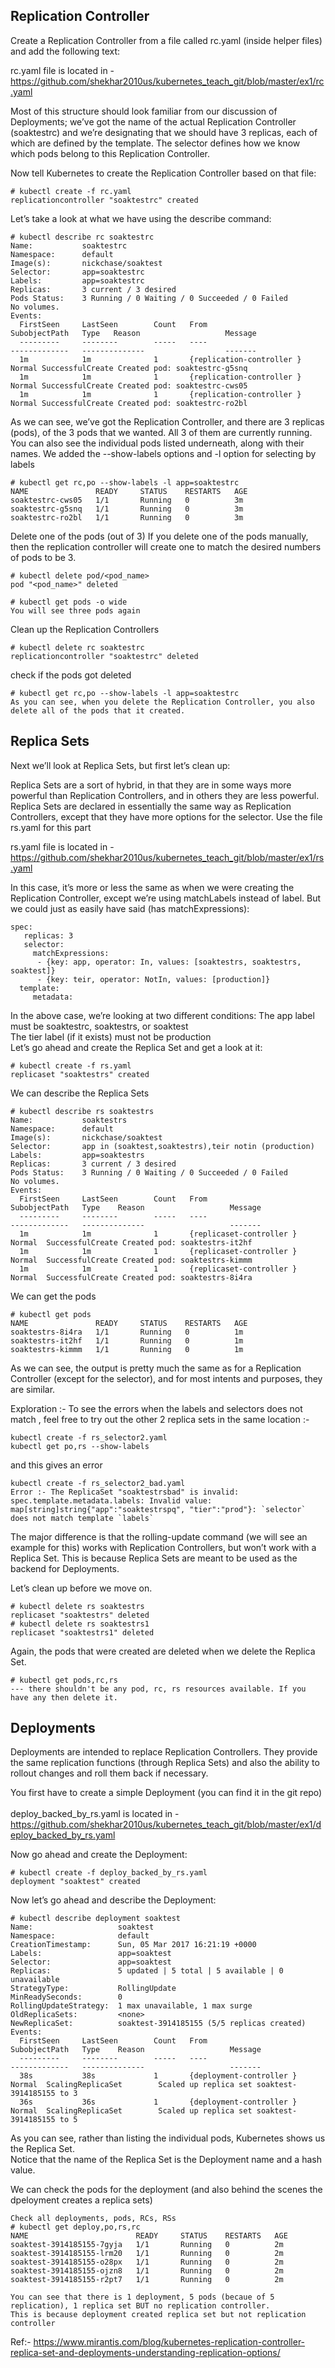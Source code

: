## Replication Controller

Create a Replication Controller from a file called rc.yaml (inside helper files) and add the following text:

rc.yaml file is located in - https://github.com/shekhar2010us/kubernetes_teach_git/blob/master/ex1/rc.yaml

Most of this structure should look familiar from our discussion of Deployments; we’ve got the name of the actual 
Replication Controller (soaktestrc) and we’re designating that we should have 3 replicas, each of which are 
defined by the template.  The selector defines how we know which pods belong to this Replication Controller.

Now tell Kubernetes to create the Replication Controller based on that file:

```
# kubectl create -f rc.yaml
replicationcontroller "soaktestrc" created
```
Let’s take a look at what we have using the describe command:

```
# kubectl describe rc soaktestrc
Name:           soaktestrc
Namespace:      default
Image(s):       nickchase/soaktest
Selector:       app=soaktestrc
Labels:         app=soaktestrc
Replicas:       3 current / 3 desired
Pods Status:    3 Running / 0 Waiting / 0 Succeeded / 0 Failed
No volumes.
Events:
  FirstSeen     LastSeen        Count   From                            SubobjectPath   Type   Reason                   Message
  ---------     --------        -----   ----                            -------------   --------------                  -------
  1m            1m              1       {replication-controller }                       Normal SuccessfulCreate Created pod: soaktestrc-g5snq
  1m            1m              1       {replication-controller }                       Normal SuccessfulCreate Created pod: soaktestrc-cws05
  1m            1m              1       {replication-controller }                       Normal SuccessfulCreate Created pod: soaktestrc-ro2bl
```

As we can see, we’ve got the Replication Controller, and there are 3 replicas (pods), of the 3 pods that we wanted. 
All 3 of them are currently running.  You can also see the individual pods listed underneath, along with their names.  We added the --show-labels options and -l option for selecting by labels

```
# kubectl get rc,po --show-labels -l app=soaktestrc
NAME               READY     STATUS    RESTARTS   AGE
soaktestrc-cws05   1/1       Running   0          3m
soaktestrc-g5snq   1/1       Running   0          3m
soaktestrc-ro2bl   1/1       Running   0          3m
```

Delete one of the pods (out of 3)
If you delete one of the pods manually, then the replication controller will create one to match the desired numbers of pods to be 3.
```
# kubectl delete pod/<pod_name>
pod "<pod_name>" deleted

# kubectl get pods -o wide
You will see three pods again
```


Clean up the Replication Controllers

```
# kubectl delete rc soaktestrc
replicationcontroller "soaktestrc" deleted
```
check if the pods got deleted
```
# kubectl get rc,po --show-labels -l app=soaktestrc
As you can see, when you delete the Replication Controller, you also delete all of the pods that it created.
```

## Replica Sets
Next we’ll look at Replica Sets, but first let’s clean up:

Replica Sets are a sort of hybrid, in that they are in some ways more powerful than Replication Controllers,
and in others they are less powerful. Replica Sets are declared in essentially the same way as Replication Controllers, 
except that they have more options for the selector. Use the file rs.yaml for this part

rs.yaml file is located in - https://github.com/shekhar2010us/kubernetes_teach_git/blob/master/ex1/rs.yaml

In this case, it’s more or less the same as when we were creating the Replication Controller, 
except we’re using matchLabels instead of label.  But we could just as easily have said (has matchExpressions):

```
spec:
   replicas: 3
   selector:
     matchExpressions:
      - {key: app, operator: In, values: [soaktestrs, soaktestrs, soaktest]}
      - {key: teir, operator: NotIn, values: [production]}
  template:
     metadata:
```

In the above case, we’re looking at two different conditions: The app label must be soaktestrc, soaktestrs, or soaktest
<br> The tier label (if it exists) must not be production
<br>Let’s go ahead and create the Replica Set and get a look at it:

```
# kubectl create -f rs.yaml
replicaset "soaktestrs" created
```
We can describe the Replica Sets

```
# kubectl describe rs soaktestrs
Name:           soaktestrs
Namespace:      default
Image(s):       nickchase/soaktest
Selector:       app in (soaktest,soaktestrs),teir notin (production)
Labels:         app=soaktestrs
Replicas:       3 current / 3 desired
Pods Status:    3 Running / 0 Waiting / 0 Succeeded / 0 Failed
No volumes.
Events:
  FirstSeen     LastSeen        Count   From                            SubobjectPath   Type    Reason                   Message
  ---------     --------        -----   ----                            -------------   --------------                   -------
  1m            1m              1       {replicaset-controller }                        Normal  SuccessfulCreate Created pod: soaktestrs-it2hf
  1m            1m              1       {replicaset-controller }                       Normal  SuccessfulCreate Created pod: soaktestrs-kimmm
  1m            1m              1       {replicaset-controller }                        Normal  SuccessfulCreate Created pod: soaktestrs-8i4ra
```
We can get the pods
```
# kubectl get pods
NAME               READY     STATUS    RESTARTS   AGE
soaktestrs-8i4ra   1/1       Running   0          1m
soaktestrs-it2hf   1/1       Running   0          1m
soaktestrs-kimmm   1/1       Running   0          1m
```
As we can see, the output is pretty much the same as for a Replication Controller (except for the selector), 
and for most intents and purposes, they are similar.  

Exploration :- To see the errors when the labels and selectors does not match , feel free to try out the other 2 replica sets
in the same location :-

```
kubectl create -f rs_selector2.yaml
kubectl get po,rs --show-labels
```
and this gives an error 

```
kubectl create -f rs_selector2_bad.yaml 
Error :- The ReplicaSet "soaktestrsbad" is invalid: spec.template.metadata.labels: Invalid value: map[string]string{"app":"soaktestrspq", "tier":"prod"}: `selector` does not match template `labels`
```


The major difference is that the rolling-update command (we will see an example for this) works with Replication Controllers, 
but won’t work with a Replica Set.  This is because Replica Sets are meant to be used as the backend for Deployments.

Let’s clean up before we move on.

```
# kubectl delete rs soaktestrs
replicaset "soaktestrs" deleted
# kubectl delete rs soaktestrs1
replicaset "soaktestrs1" deleted
```
Again, the pods that were created are deleted when we delete the Replica Set.
```
# kubectl get pods,rc,rs
--- there shouldn't be any pod, rc, rs resources available. If you have any then delete it.
```
## Deployments

Deployments are intended to replace Replication Controllers.  They provide the same replication functions
(through Replica Sets) and also the ability to rollout changes and roll them back if necessary.

You first have to create a simple Deployment (you can find it in the git repo)  
<br>
deploy_backed_by_rs.yaml is located in - https://github.com/shekhar2010us/kubernetes_teach_git/blob/master/ex1/deploy_backed_by_rs.yaml

Now go ahead and create the Deployment:

```
# kubectl create -f deploy_backed_by_rs.yaml
deployment "soaktest" created
```
Now let’s go ahead and describe the Deployment:
```
# kubectl describe deployment soaktest
Name:                   soaktest
Namespace:              default
CreationTimestamp:      Sun, 05 Mar 2017 16:21:19 +0000
Labels:                 app=soaktest
Selector:               app=soaktest
Replicas:               5 updated | 5 total | 5 available | 0 unavailable
StrategyType:           RollingUpdate
MinReadySeconds:        0
RollingUpdateStrategy:  1 max unavailable, 1 max surge
OldReplicaSets:         <none>
NewReplicaSet:          soaktest-3914185155 (5/5 replicas created)
Events:
  FirstSeen     LastSeen        Count   From                            SubobjectPath   Type    Reason                   Message
  ---------     --------        -----   ----                            -------------   --------------                   -------
  38s           38s             1       {deployment-controller }                        Normal  ScalingReplicaSet        Scaled up replica set soaktest-3914185155 to 3
  36s           36s             1       {deployment-controller }                        Normal  ScalingReplicaSet        Scaled up replica set soaktest-3914185155 to 5
  ```
As you can see, rather than listing the individual pods, Kubernetes shows us the Replica Set.  
Notice that the name of the Replica Set is the Deployment name and a hash value.

We can check the pods for the deployment (and also behind the scenes the dpeloyment creates a replica sets)

```
Check all deployments, pods, RCs, RSs
# kubectl get deploy,po,rs,rc
NAME                        READY     STATUS    RESTARTS   AGE
soaktest-3914185155-7gyja   1/1       Running   0          2m
soaktest-3914185155-lrm20   1/1       Running   0          2m
soaktest-3914185155-o28px   1/1       Running   0          2m
soaktest-3914185155-ojzn8   1/1       Running   0          2m
soaktest-3914185155-r2pt7   1/1       Running   0          2m

You can see that there is 1 deployment, 5 pods (becaue of 5 replication), 1 replica set BUT no replication controller.
This is because deployment created replica set but not replication controller
```

Ref:- https://www.mirantis.com/blog/kubernetes-replication-controller-replica-set-and-deployments-understanding-replication-options/

